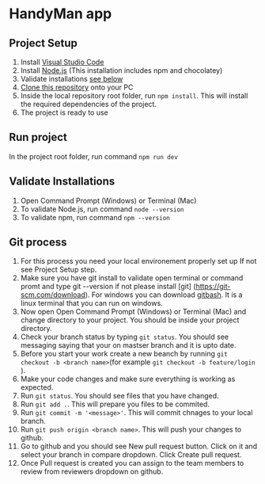 # HandyMan app

## Project Setup
1. Install [Visual Studio Code](https://code.visualstudio.com/)
2. Install [Node.js](https://nodejs.org/en/download/) (This installation includes npm and chocolatey)
3. Validate installations [see below](#validate-installations)
4. [Clone this repository](https://help.github.com/en/desktop/contributing-to-projects/cloning-a-repository-from-github-desktop) onto your PC
5. Inside the local repository root folder, run `npm install`. This will install the required dependencies of the project.
6. The project is ready to use

## Run project
In the project root folder, run command `npm run dev`

## Validate Installations
1. Open Command Prompt (Windows) or Terminal (Mac)
2. To validate Node.js, run command `node --version`
3. To validate npm, run command `npm --version`

## Git process
1. For this process you need your local environement properly set up If not see Project Setup step.
2. Make sure you have git install to validate open terminal or command promt and type  git --version if not please install [git] (https://git-scm.com/download). For windows you can download [gitbash](https://gitforwindows.org/). It is a linux terminal that you can run on windows. 
3. Now open  Open Command Prompt (Windows) or Terminal (Mac) and change directory to your project. You should be inside your project directory. 
4. Check your branch status by typing `git status`. You should see messaging saying that your on mastser branch and it is upto date. 
5. Before you start your work create a new beanch by running `git checkout -b <branch name>`(for example `git checkout -b feature/login` ).
6. Make your code changes and make sure everything is working as expected. 
7. Run `git status`. You should see files that you have changed. 
8. Run `git add .`. This will prepare you files to be commited. 
9. Run `git commit -m '<message>'`. This will commit chnages to your local branch.
10. Run `git push origin <branch name>`. This will push your changes to github. 
11. Go to github and you should see New pull request button. Click on it and select your branch in compare dropdown. Click Create pull request. 
12. Once Pull request is created you can assign to the team members to review from reviewers dropdown on github. 



